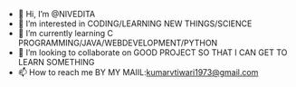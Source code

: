 - 👋 Hi, I’m @NIVEDITA
- 👀 I’m interested in CODING/LEARNING NEW THINGS/SCIENCE
- 🌱 I’m currently learning C PROGRAMMING/JAVA/WEBDEVELOPMENT/PYTHON
- 💞️ I’m looking to collaborate on GOOD PROJECT SO THAT I CAN GET TO LEARN SOMETHING
- 📫 How to reach me BY MY MAIIL:kumarvtiwari1973@gmail.com

<!---
NIMMOOO/NIMMOOO is a ✨ special ✨ repository because its `README.md` (this file) appears on your GitHub profile.
You can click the Preview link to take a look at your changes.
--->

